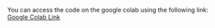 You can access the code on the google colab using the following link:
[Google Colab Link](https://colab.research.google.com/drive/1Z8_M18fbP7lg-rxwWE_sjbCu3zCT_PXG?usp=sharing)
